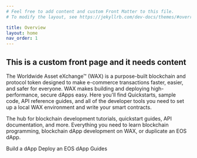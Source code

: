 ```yaml
---
# Feel free to add content and custom Front Matter to this file.
# To modify the layout, see https://jekyllrb.com/dev-docs/themes/#overriding-theme-defaults

title: Overview
layout: home
nav_order: 1
---
```

## This is a custom front page and it needs content

The Worldwide Asset eXchange™ (WAX) is a purpose-built blockchain and protocol token designed to make e-commerce transactions faster, easier, and safer for everyone. WAX makes building and deploying high-performance, secure dApps easy. Here you'll find Quickstarts, sample code, API reference guides, and all of the developer tools you need to set up a local WAX environment and write your smart contracts.

The hub for blockchain development tutorials, quickstart guides, API documentation, and more. Everything you need to learn blockchain programming, blockchain dApp development on WAX, or duplicate an EOS dApp.

Build a dApp
Deploy an EOS dApp
Guides